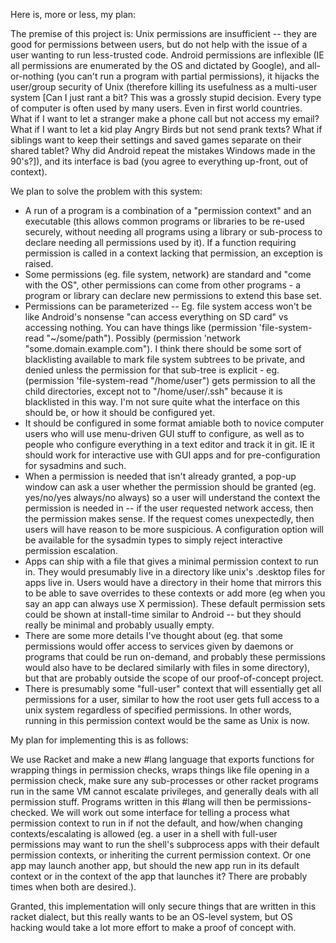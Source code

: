 Here is, more or less, my plan:

The premise of this project is:  Unix permissions are insufficient -- they are good for permissions between users, but do not help with the issue of a user wanting to run less-trusted code.  Android permissions are inflexible (IE all permissions are enumerated by the OS and dictated by Google), and all-or-nothing (you can't run a program with partial permissions), it hijacks the user/group security of Unix (therefore killing its usefulness as a multi-user system [Can I just rant a bit?  This was a grossly stupid decision.  Every type of computer is often used by many users.  Even in first world countries.  What if I want to let a stranger make a phone call but not access my email?  What if I want to let a kid play Angry Birds but not send prank texts?  What if siblings want to keep their settings and saved games separate on their shared tablet?  Why did Android repeat the mistakes Windows made in the 90's?]), and its interface is bad (you agree to everything up-front, out of context).

We plan to solve the problem with this system:

- A run of a program is a combination of a "permission context" and an executable (this allows common programs or libraries to be re-used securely, without needing all programs using a library or sub-process to declare needing all permissions used by it).  If a function requiring permission is called in a context lacking that permission, an exception is raised.
- Some permissions (eg. file system, network) are standard and "come with the OS", other permissions can come from other programs - a program or library can declare new permissions to extend this base set.
- Permissions can be parameterized -- Eg. file system access won't be like Android's nonsense "can access everything on SD card" vs accessing nothing.  You can have things like (permission 'file-system-read "~/some/path").  Possibly (permission 'network "some.domain.example.com").  I think there should be some sort of blacklisting available to mark file system subtrees to be private, and denied unless the permission for that sub-tree is explicit - eg. (permission 'file-system-read "/home/user") gets permission to all the child directories, except not to "/home/user/.ssh" because it is blacklisted in this way.  I'm not sure quite what the interface on this should be, or how it should be configured yet.
- It should be configured in some format amiable both to novice computer users who will use menu-driven GUI stuff to configure, as well as to people who configure everything in a text editor and track it in git.  IE it should work for interactive use with GUI apps and for pre-configuration for sysadmins and such.
- When a permission is needed that isn't already granted, a pop-up window can ask a user whether the permission should be granted (eg. yes/no/yes always/no always) so a user will understand the context the permission is needed in -- if the user requested network access, then the permission makes sense.  If the request comes unexpectedly, then users will have reason to be more suspicious.  A configuration option will be available for the sysadmin types to simply reject interactive permission escalation.
- Apps can ship with a file that gives a minimal permission context to run in.  They would presumably live in a directory like unix's .desktop files for apps live in.  Users would have a directory in their home that mirrors this to be able to save overrides to these contexts or add more (eg when you say an app can always use X permission).  These default permission sets could be shown at install-time similar to Android -- but they should really be minimal and probably usually empty.
- There are some more details I've thought about (eg. that some permissions would offer access to services given by daemons or programs that could be run on-demand, and probably these permissions would also have to be declared similarly with files in some directory), but that are probably outside the scope of our proof-of-concept project.
- There is presumably some "full-user" context that will essentially get all permissions for a user, similar to how the root user gets full access to a unix system regardless of specified permissions.  In other words, running in this permission context would be the same as Unix is now.

My plan for implementing this is as follows:

We use Racket and make a new #lang language that exports functions for wrapping things in permission checks, wraps things like file opening in a permission check, make sure any sub-processes or other racket programs run in the same VM cannot escalate privileges, and generally deals with all permission stuff.  Programs written in this #lang will then be permissions-checked.  We will work out some interface for telling a process what permission context to run in if not the default, and how/when changing contexts/escalating is allowed (eg. a user in a shell with full-user permissions may want to run the shell's subprocess apps with their default permission contexts, or inheriting the current permission context.  Or one app may launch another app, but should the new app run in its default context or in the context of the app that launches it?  There are probably times when both are desired.).

Granted, this implementation will only secure things that are written in this racket dialect, but this really wants to be an OS-level system, but OS hacking would take a lot more effort to make a proof of concept with.

